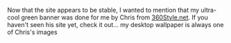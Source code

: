 Now that the site appears to be stable, I wanted to mention that my ultra-cool green banner was done for me by Chris from [360Style.net](http://www.360style.net/). If you haven't seen his site yet, check it out... my desktop wallpaper is always one of Chris's images